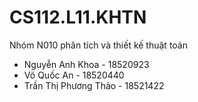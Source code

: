# CS112.L11.KHTN
Nhóm N010 phân tích và thiết kế thuật toán
- Nguyễn Anh Khoa - 18520923
- Võ Quốc An - 18520440
- Trần Thị Phương Thảo - 18521422

